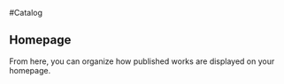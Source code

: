 #Catalog
## Homepage

From here, you can organize how published works are displayed on your homepage.

